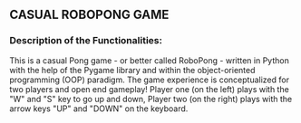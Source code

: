 ## CASUAL ROBOPONG GAME

### Description of the Functionalities:
This is a casual Pong game - or better called RoboPong - written in Python with the help of the Pygame library and within the object-oriented programming (OOP) paradigm. The game experience is conceptualized for two players and open end gameplay! Player one (on the left) plays with the "W" and "S" key to go up and down, Player two (on the right) plays with the arrow keys "UP" and "DOWN" on the keyboard.
